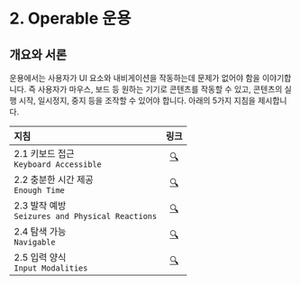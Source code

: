 # 2. Operable 운용

## 개요와 서론

운용에서는 사용자가 UI 요소와 내비게이션을 작동하는데 문제가 없어야 함을 이야기합니다. 즉 사용자가 마우스, 보드 등 원하는 기기로 콘텐츠를 작동할 수 있고, 콘텐츠의 실행 시작, 일시정지, 중지 등을 조작할 수 있어야 합니다. 아래의 5가지 지침을 제시합니다.

| 지침                                                 |                    링크                    |
| :--------------------------------------------------- | :----------------------------------------: |
| 2.1 키보드 접근 <br> `Keyboard Accessible`           |            [🔍](./01-keyboard)             |
| 2.2 충분한 시간 제공 <br> `Enough Time`              |           [🔍](./02-enough-time)           |
| 2.3 발작 예방 <br> `Seizures and Physical Reactions` | [🔍](./03-seizures-and-physical-reactions) |
| 2.4 탐색 가능 <br>`Navigable`                        |            [🔍](./04-navigable)            |
| 2.5 입력 양식 <br>`Input Modalities`                 |        [🔍](./05-input-modalities)         |
